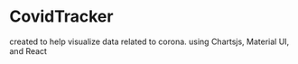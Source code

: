 # CovidTracker
created to help visualize data related to corona. using Chartsjs, Material UI, and React 
